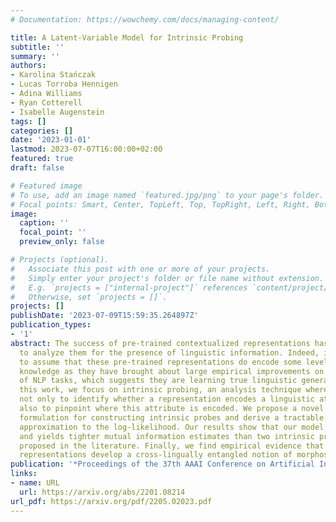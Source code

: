 ```yaml
---
# Documentation: https://wowchemy.com/docs/managing-content/

title: A Latent-Variable Model for Intrinsic Probing
subtitle: ''
summary: ''
authors:
- Karolina Stańczak
- Lucas Torroba Hennigen
- Adina Williams
- Ryan Cotterell
- Isabelle Augenstein
tags: []
categories: []
date: '2023-01-01'
lastmod: 2023-07-07T16:00:00+02:00
featured: true
draft: false

# Featured image
# To use, add an image named `featured.jpg/png` to your page's folder.
# Focal points: Smart, Center, TopLeft, Top, TopRight, Left, Right, BottomLeft, Bottom, BottomRight.
image:
  caption: ''
  focal_point: ''
  preview_only: false

# Projects (optional).
#   Associate this post with one or more of your projects.
#   Simply enter your project's folder or file name without extension.
#   E.g. `projects = ["internal-project"]` references `content/project/deep-learning/index.md`.
#   Otherwise, set `projects = []`.
projects: []
publishDate: '2023-07-09T15:59:35.264897Z'
publication_types:
- '1'
abstract: The success of pre-trained contextualized representations has prompted researchers
  to analyze them for the presence of linguistic information. Indeed, it is natural
  to assume that these pre-trained representations do encode some level of linguistic
  knowledge as they have brought about large empirical improvements on a wide variety
  of NLP tasks, which suggests they are learning true linguistic generalization. In
  this work, we focus on intrinsic probing, an analysis technique where the goal is
  not only to identify whether a representation encodes a linguistic attribute but
  also to pinpoint where this attribute is encoded. We propose a novel latent-variable
  formulation for constructing intrinsic probes and derive a tractable variational
  approximation to the log-likelihood. Our results show that our model is versatile
  and yields tighter mutual information estimates than two intrinsic probes previously
  proposed in the literature. Finally, we find empirical evidence that pre-trained
  representations develop a cross-lingually entangled notion of morphosyntax.
publication: '*Proceedings of the 37th AAAI Conference on Artificial Intelligence*'
links:
- name: URL
  url: https://arxiv.org/abs/2201.08214
url_pdf: https://arxiv.org/pdf/2205.02023.pdf
---
```

